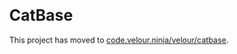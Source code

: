# CatBase

This project has moved to [code.velour.ninja/velour/catbase](https://code.velour.ninja/velour/catbase).

